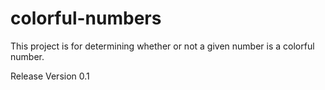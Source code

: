 # colorful-numbers
This project is for determining whether or not a given number is a colorful number.

Release Version 0.1
